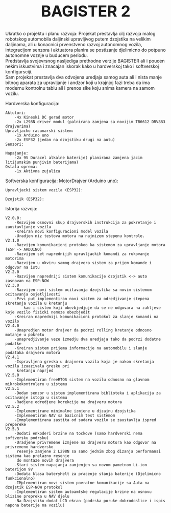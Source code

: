 <h1 align="center" style="font-size: 48px;">BAGISTER 2</h1>


Ukratko o projektu i planu razvoja:
    Projekat prestavlja cilj razvoja malog robotskog automobila daljinski upravljivog
    putem dzojstika na velikim daljinama, ali u konacnici prvenstveno razvoj
    autonomnog vozila, integracijom senzora i aktuatora planira se postizanje djelimicno
    do potpuno autonomne voznje u buducem periodu.  
    Predstavlja svojevrsnog nasljediga prethodne verzije BAGISTER ali i poucen nekim
    iskustvima i znacajan iskorak kako u hardverskoj tako i softverskoj konfigursciji.  
    Sam projekat prestavlja dva odvojena uredjaja samog auta ali i nista manje bitnog
    aparata za upravljanje i andzor koji u krajnjoj fazi treba da ima modernu kontrolnu
    tablu ali i prenos slke koju snima kamera na samom vozilu.

Hardverska konfiguracija:  

    Aktutori:  
        -4x Kineski DC gerad motor  
        -2x L298N driver modul (palnirana zamjena sa novijim TB6612 DRV883 drajverima)  
    Upravljacko racunarski sistem:  
        -1x Arduino uno  
        -2x ESP32 (jedan na dzojstiku drugi na autu)  
    Senzori:  

    Napajanje:  
        -2x 9V Duracel alkalne baterije( planirana zamjena jacim litijumskim punjivim baterijama)  
    Ostala oprema:  
        -1x Aktivna zujalica  

Softverska konfiguracija:
    MotorDrajver (Arduino uno):

    Upravljacki sistem vozila (ESP32):

    Dzojstik (ESP32):

Istorija razvoja:

    V2.0.0:
        -Rezvijen osnovni skup drajverskih instrukcija za pokretanje i zaustavljanje vozila
        -Kreiran novi konfiguracioni model vozila
        -Uradjen niz testova motora na najnizem stepenu kontrole.
    V2.1.0
        -Razvijen komunikacioni protokoo ka sistemom za upravljanje motora (ESP -> ARDUINO)
        -Razvijen set naprednijih upravljackih komandi za rukovanje motorima
        -Razvijen u okviru samog drajvera sistem za prijem komande i odgovor na istu
    V2.2.0
        -Razvijen napredniji sistem komunikacije dzojstik <-> auto zasnovan na ESP-NOW
    V2.3.0
        -Razvijen novi sistem ocitavanja dzojstika sa novim sistemom ocitavanja osjetljivosti
        -Prvi put implementiran novi sistem za odredjivanje stepena skretanja vozila u kretanju
            kao i sistem koji obezbjedjuje da se ne odgovara na zahtjeve koje vozilo fizicki nemoze obezbjedit
        -Kreiran napredniji komunikacioni protokol za slanje komandi na vozilo
    V2.4.0
        -Unapredjen motor drajver da podrzi rolling kretanje odnosno motanje u pokretu
        -unapredjivanje veze izmedju dva uredjaja tako da podrzi dodatne podatke
        -Kreiran sistem prijema informacije na automobilu i slanje podataka drajveru motora
    V2.4.1
        -Ispravljena greska u drajveru vozila koja je nakon skretanja vozila izaazivala gresku pri 
         kretanju naprjed
    V2.5.0
        -Implementiran freeRTOS sistem na vozilu odnosno na glavnom mikrokokontroleru u sistemu
    V2.5.1
        -Dodan senzor u sistem implementirana biblioteka i aplikacija za ocitavanje istoga u sistemu
        -Radjene odredjene korekcije na drajveru motora
    V2.5.2
        -Implementirane minimalne izmjene u dizajnu dzojstika
        -Implementiran NAV sa bazicnim test sistemom
        -Immplementirana zastita od sudara vozilo se zaustavlja ispred prepereke
    V2.5.3
        -Dodati enkoderi brzine na tockove (samo hardverski nema softversku podrsku)
        -Uradjene privremene izmjene na drajveru motora kao odgovor na privremeno hardversko 
         resenje zamjene 2 L298N sa samo jednim zbog dizanja performansi sistema kao prelazno resenje
         do montaze novih drajvera
        -Stari sistem napajanja zamjenjen sa novom pametnom Li-ion baterijom 9V
        -Dodata klasa bateryHelt za pracenje stanja baterije (Djelimicno funkcionalno)
        -IMplementiran novi sistem povratne komunikacije sa Auta na dzojstik ESP-NOW protokol
        -Implementiran sistem autoamtske regulacije brzine na osnovu blizine prepreka u NAV djelu
        -Na Dzojstiku dodat LCD ekran (podrska poruke dobrodoslice i ispis napona baterije na vozilu)
        
    